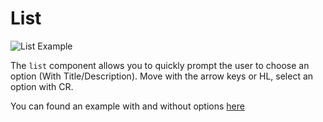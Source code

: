 # List

![List Example](https://file.anotherhadi.com/wtui-components/list.gif)

The `list` component allows you to quickly prompt the user to choose an option (With Title/Description). Move with the arrow keys or HL, select an option with CR.

You can found an example with and without options [here](https://github.com/anotherhadi/wtui-components/blob/main/list/example/main.go)
